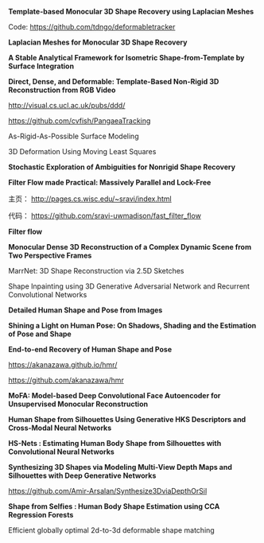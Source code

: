 **Template-based Monocular 3D Shape Recovery using Laplacian Meshes**

Code: https://github.com/tdngo/deformabletracker

**Laplacian Meshes for Monocular 3D Shape Recovery**

**A Stable Analytical Framework for Isometric Shape-from-Template by Surface Integration**   

**Direct, Dense, and Deformable: Template-Based Non-Rigid 3D Reconstruction from RGB Video**

http://visual.cs.ucl.ac.uk/pubs/ddd/

https://github.com/cvfish/PangaeaTracking

As-Rigid-As-Possible Surface Modeling

3D Deformation Using Moving Least Squares

**Stochastic Exploration of Ambiguities for Nonrigid Shape Recovery**

**Filter Flow made Practical: Massively Parallel and Lock-Free**

主页：
http://pages.cs.wisc.edu/~sravi/index.html

代码：
https://github.com/sravi-uwmadison/fast_filter_flow

**Filter flow**

**Monocular Dense 3D Reconstruction of a Complex Dynamic Scene from Two Perspective Frames**



MarrNet: 3D Shape Reconstruction via 2.5D Sketches


Shape Inpainting using 3D Generative Adversarial Network and Recurrent
Convolutional Networks




**Detailed Human Shape and Pose from Images**

**Shining a Light on Human Pose: On Shadows, Shading and the Estimation of Pose and Shape**

**End-to-end Recovery of Human Shape and Pose**

https://akanazawa.github.io/hmr/

https://github.com/akanazawa/hmr

**MoFA: Model-based Deep Convolutional Face Autoencoder for Unsupervised Monocular Reconstruction**

**Human Shape from Silhouettes Using Generative HKS Descriptors and Cross-Modal Neural Networks**

**HS-Nets : Estimating Human Body Shape from Silhouettes with Convolutional Neural Networks**

**Synthesizing 3D Shapes via Modeling Multi-View Depth Maps and Silhouettes with Deep Generative Networks**

https://github.com/Amir-Arsalan/Synthesize3DviaDepthOrSil

**Shape from Selfies : Human Body Shape Estimation using CCA Regression Forests**	



Efficient
globally optimal 2d-to-3d deformable shape matching